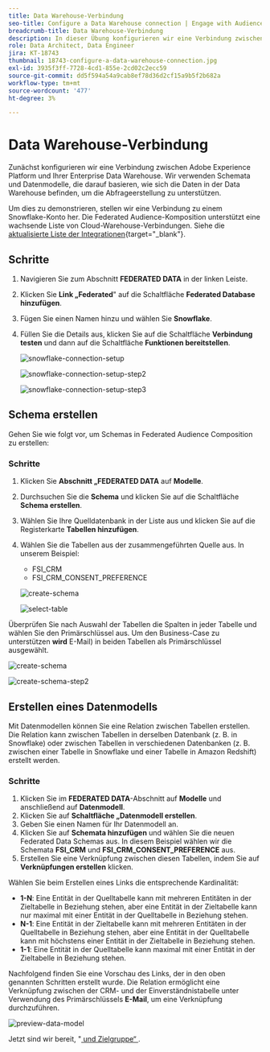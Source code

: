 ```yaml
---
title: Data Warehouse-Verbindung
seo-title: Configure a Data Warehouse connection | Engage with Audiences from your Data Warehouse using Federated Audience Composition
breadcrumb-title: Data Warehouse-Verbindung
description: In dieser Übung konfigurieren wir eine Verbindung zwischen Adobe Experience Platform und Ihrem Unternehmens-Data Warehouse, um die Federated Audience Composition zu aktivieren.
role: Data Architect, Data Engineer
jira: KT-18743
thumbnail: 18743-configure-a-data-warehouse-connection.jpg
exl-id: 3935f3ff-7728-4cd1-855e-2cd02c2ecc59
source-git-commit: dd5f594a54a9cab8ef78d36d2cf15a9b5f2b682a
workflow-type: tm+mt
source-wordcount: '477'
ht-degree: 3%

---
```


# Data Warehouse-Verbindung

Zunächst konfigurieren wir eine Verbindung zwischen Adobe Experience Platform und Ihrer Enterprise Data Warehouse. Wir verwenden Schemata und Datenmodelle, die darauf basieren, wie sich die Daten in der Data Warehouse befinden, um die Abfrageerstellung zu unterstützen.

Um dies zu demonstrieren, stellen wir eine Verbindung zu einem Snowflake-Konto her. Die Federated Audience-Komposition unterstützt eine wachsende Liste von Cloud-Warehouse-Verbindungen. Siehe die [aktualisierte Liste der Integrationen](https://experienceleague.adobe.com/de/docs/federated-audience-composition/using/start/access-prerequisites){target="_blank"}.

## Schritte

1. Navigieren Sie zum Abschnitt **FEDERATED DATA** in der linken Leiste.
2. Klicken Sie **Link „Federated**&quot; auf die Schaltfläche **Federated Database hinzufügen**.
3. Fügen Sie einen Namen hinzu und wählen Sie **Snowflake**.
4. Füllen Sie die Details aus, klicken Sie auf die Schaltfläche **Verbindung testen** und dann auf die Schaltfläche **Funktionen bereitstellen**.

   ![snowflake-connection-setup](assets/snowflake-connection-setup.png)

   ![snowflake-connection-setup-step2](assets/snowflake-connection-setup-step2.png)

   ![snowflake-connection-setup-step3](assets/snowflake-connection-setup-step3.png)

## Schema erstellen

Gehen Sie wie folgt vor, um Schemas in Federated Audience Composition zu erstellen:

### Schritte

1. Klicken Sie **Abschnitt „FEDERATED DATA** auf **Modelle**.
2. Durchsuchen Sie die **Schema** und klicken Sie auf die Schaltfläche **Schema erstellen**.
3. Wählen Sie Ihre Quelldatenbank in der Liste aus und klicken Sie auf die Registerkarte **Tabellen hinzufügen**.
4. Wählen Sie die Tabellen aus der zusammengeführten Quelle aus. In unserem Beispiel:
   - FSI_CRM
   - FSI_CRM_CONSENT_PREFERENCE

   ![create-schema](assets/create-schema.png)

   ![select-table](assets/select-table.png)

Überprüfen Sie nach Auswahl der Tabellen die Spalten in jeder Tabelle und wählen Sie den Primärschlüssel aus. Um den Business-Case zu unterstützen **wird** E-Mail) in beiden Tabellen als Primärschlüssel ausgewählt.

![create-schema](assets/create-schema.png)

![create-schema-step2](assets/create-schema-step2.png)

## Erstellen eines Datenmodells

Mit Datenmodellen können Sie eine Relation zwischen Tabellen erstellen. Die Relation kann zwischen Tabellen in derselben Datenbank (z. B. in Snowflake) oder zwischen Tabellen in verschiedenen Datenbanken (z. B. zwischen einer Tabelle in Snowflake und einer Tabelle in Amazon Redshift) erstellt werden.

### Schritte

1. Klicken Sie im **FEDERATED DATA**-Abschnitt auf **Modelle** und anschließend auf **Datenmodell**.
2. Klicken Sie auf **Schaltfläche „Datenmodell erstellen**.
3. Geben Sie einen Namen für Ihr Datenmodell an.
4. Klicken Sie auf **Schemata hinzufügen** und wählen Sie die neuen Federated Data Schemas aus. In diesem Beispiel wählen wir die Schemata **FSI_CRM** und **FSI_CRM_CONSENT_PREFERENCE** aus.
5. Erstellen Sie eine Verknüpfung zwischen diesen Tabellen, indem Sie auf **Verknüpfungen erstellen** klicken.

Wählen Sie beim Erstellen eines Links die entsprechende Kardinalität:

- **1-N**: Eine Entität in der Quelltabelle kann mit mehreren Entitäten in der Zieltabelle in Beziehung stehen, aber eine Entität in der Zieltabelle kann nur maximal mit einer Entität in der Quelltabelle in Beziehung stehen.
- **N-1**: Eine Entität in der Zieltabelle kann mit mehreren Entitäten in der Quelltabelle in Beziehung stehen, aber eine Entität in der Quelltabelle kann mit höchstens einer Entität in der Zieltabelle in Beziehung stehen.
- **1-1**: Eine Entität in der Quelltabelle kann maximal mit einer Entität in der Zieltabelle in Beziehung stehen.

Nachfolgend finden Sie eine Vorschau des Links, der in den oben genannten Schritten erstellt wurde. Die Relation ermöglicht eine Verknüpfung zwischen der CRM- und der Einverständnistabelle unter Verwendung des Primärschlüssels **E-Mail**, um eine Verknüpfung durchzuführen.

![preview-data-model](assets/preview-data-model.png)

Jetzt sind wir bereit, &quot;[ und Zielgruppe“ ](create-a-federated-audience.md).
